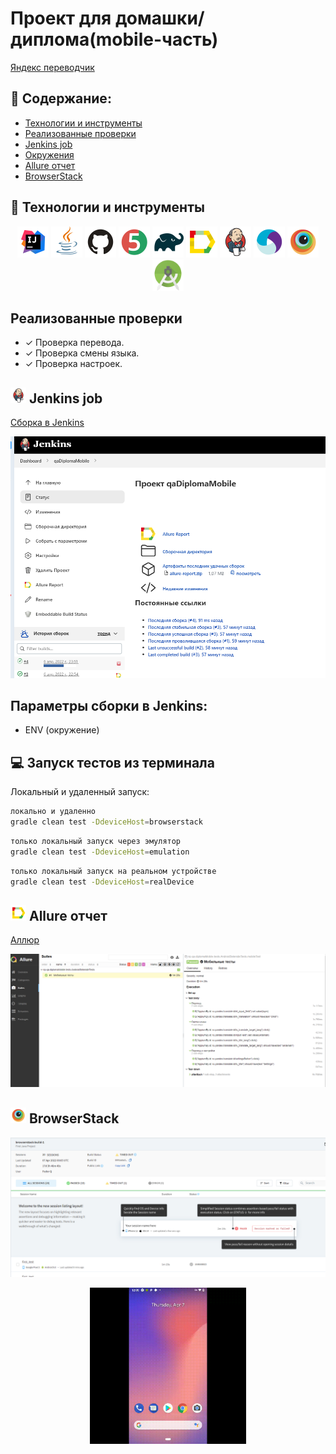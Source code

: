 # Проект для домашки/диплома(mobile-часть)
<a target="_blank" href="https://play.google.com/store/apps/details?id=ru.yandex.translate">Яндекс переводчик</a>

## :pushpin: Содержание:

- [Технологии и инструменты](#rocket-технологии-и-инструменты)
- [Реализованные проверки](#Реализованные-проверки)
- [Jenkins job](#-Jenkins-job)
- [Окружения](#computer-Запуск-тестов-из-терминала)
- [Allure отчет](#-Allure-отчет)
- [BrowserStack](#-BrowserStack)

## :rocket: Технологии и инструменты

<p align="center">
<a href="https://www.jetbrains.com/idea/"><img src="images/Intelij_IDEA.svg" width="50" height="50"  alt="IDEA"/></a>
<a href="https://www.java.com/"><img src="images/Java.svg" width="50" height="50"  alt="Java"/></a>
<a href="https://github.com/"><img src="images/Github.svg" width="50" height="50"  alt="Github"/></a>
<a href="https://junit.org/junit5/"><img src="images/JUnit5.svg" width="50" height="50"  alt="JUnit 5"/></a>
<a href="https://gradle.org/"><img src="images/Gradle.svg" width="50" height="50"  alt="Gradle"/></a>
<a href="https://github.com/allure-framework/allure2"><img src="images/Allure_Report.svg" width="50" height="50"  alt="Allure"/></a>
<a href="https://www.jenkins.io/"><img src="images/Jenkins.svg" width="50" height="50"  alt="Jenkins"/></a>
<a href="https://appium.io/index.html"><img src="images/Appium.svg" width="50" height="50"  alt="Appium"/></a>
<a href="https://www.browserstack.com/"><img src="images/Browserstack.svg" width="50" height="50"  alt="Browserstack"/></a>
<a href="https://developer.android.com/studio"><img src="images/Android_Studio.png" width="50" height="50"  alt="Android Studio"/></a>
</p>

## Реализованные проверки

- ✓ Проверка перевода.
- ✓ Проверка смены языка.
- ✓ Проверка настроек.


## <img src="images/Jenkins.svg" width="25" height="25"  alt="Jenkins"/></a> Jenkins job
<a target="_blank" href="https://jenkins.autotests.cloud/job/qaDiplomaMobile/">Сборка в Jenkins</a>
<p align="center">
<a href="https://jenkins.autotests.cloud/job/qaDiplomaMobile/"><img src="images/Jenkins_job.png" alt="Jenkins"/></a>
</p>

## Параметры сборки в Jenkins: 

- ENV (окружение)


## :computer: Запуск тестов из терминала

Локальный и удаленный запуск:
```bash
локально и удаленно
gradle clean test -DdeviceHost=browserstack 
```
```bash
только локальный запуск через эмулятор
gradle clean test -DdeviceHost=emulation 
```
```bash
только локальный запуск на реальном устройстве
gradle clean test -DdeviceHost=realDevice 
```

## <img src="images/Allure_Report.svg" width="25" height="25"  alt="Allure"/></a> Allure отчет

<a target="_blank" href="https://jenkins.autotests.cloud/job/qaDiplomaMobile/5/allure/">Аллюр</a>

<p align="center">
<img title="Allure Results" src="images/Allure_results.png">
</p>


## <img src="images/Browserstack.svg" width="25" height="25"  alt="BrowserStack"/></a> BrowserStack

<p align="center">
<img title="BrowserStack results" src="images/BrowserStack_results.png">
</p>

<p align="center">
<img title="BrowserStack Video" src="images/BrowserStack_video.gif" width="250" height="250"  alt="video"> 
</p>
